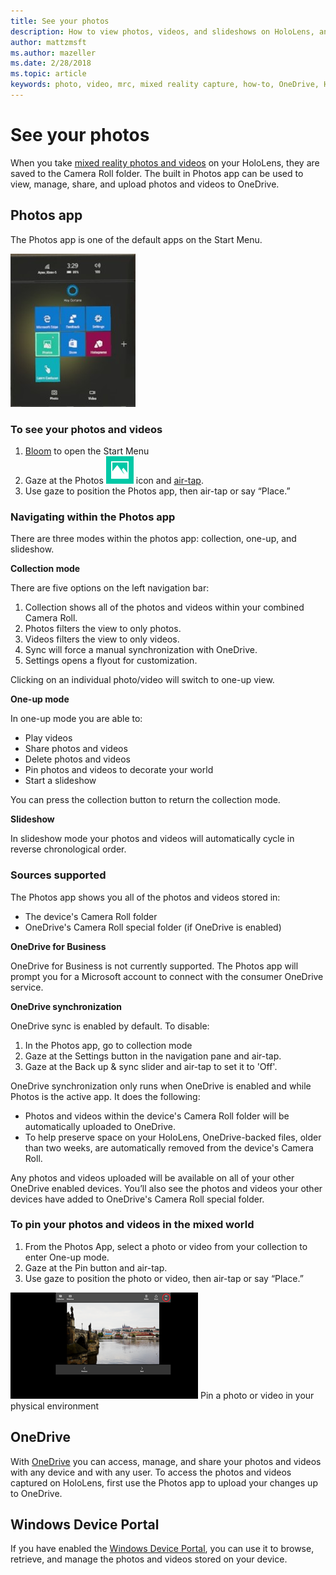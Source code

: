 ```yaml
---
title: See your photos
description: How to view photos, videos, and slideshows on HoloLens, and place them in your physical environment.
author: mattzmsft
ms.author: mazeller
ms.date: 2/28/2018
ms.topic: article
keywords: photo, video, mrc, mixed reality capture, how-to, OneDrive, HoloLens, pin, place, slideshow
---
```




# See your photos

When you take [mixed reality photos and videos](mixed-reality-capture.md) on your HoloLens, they are saved to the Camera Roll folder. The built in Photos app can be used to view, manage, share, and upload photos and videos to OneDrive.

## Photos app

The Photos app is one of the default apps on the Start Menu.

![Start Menu on HoloLens](images/20160205-152936-hololens-200px.jpg)

### To see your photos and videos
1. [Bloom](gestures.md#bloom) to open the Start Menu
2. Gaze at the Photos ![Photos app tile](images/icon3.png) icon and [air-tap](gestures.md#air-tap).
3. Use gaze to position the Photos app, then air-tap or say “Place.”

### Navigating within the Photos app

There are three modes within the photos app: collection, one-up, and slideshow.

**Collection mode**

There are five options on the left navigation bar:
1. Collection shows all of the photos and videos within your combined Camera Roll.
2. Photos filters the view to only photos.
3. Videos filters the view to only videos.
4. Sync will force a manual synchronization with OneDrive.
5. Settings opens a flyout for customization.

Clicking on an individual photo/video will switch to one-up view.

**One-up mode**

In one-up mode you are able to:
* Play videos
* Share photos and videos
* Delete photos and videos
* Pin photos and videos to decorate your world
* Start a slideshow

You can press the collection button to return the collection mode.

**Slideshow**

In slideshow mode your photos and videos will automatically cycle in reverse chronological order.

### Sources supported

The Photos app shows you all of the photos and videos stored in:
* The device's Camera Roll folder
* OneDrive's Camera Roll special folder (if OneDrive is enabled)

**OneDrive for Business**

OneDrive for Business is not currently supported. The Photos app will prompt you for a Microsoft account to connect with the consumer OneDrive service.

**OneDrive synchronization**

OneDrive sync is enabled by default. To disable:
1. In the Photos app, go to collection mode
2. Gaze at the Settings button in the navigation pane and air-tap.
3. Gaze at the Back up & sync slider and air-tap to set it to 'Off'.

OneDrive synchronization only runs when OneDrive is enabled and while Photos is the active app. It does the following:
* Photos and videos within the device's Camera Roll folder will be automatically uploaded to OneDrive.
* To help preserve space on your HoloLens, OneDrive-backed files, older than two weeks, are automatically removed from the device's Camera Roll.

Any photos and videos uploaded will be available on all of your other OneDrive enabled devices. You’ll also see the photos and videos your other devices have added to OneDrive's Camera Roll special folder.

### To pin your photos and videos in the mixed world
1. From the Photos App, select a photo or video from your collection to enter One-up mode.
2. Gaze at the Pin button and air-tap.
3. Use gaze to position the photo or video, then air-tap or say “Place.”

![Pin a photo or video in your Mixed World](images/pin-photos-app-300px.png)
Pin a photo or video in your physical environment

## OneDrive

With [OneDrive](https://onedrive.live.com/) you can access, manage, and share your photos and videos with any device and with any user. To access the photos and videos captured on HoloLens, first use the Photos app to upload your changes up to OneDrive.

## Windows Device Portal

If you have enabled the [Windows Device Portal](using-the-windows-device-portal.md#mixed-reality-capture), you can use it to browse, retrieve, and manage the photos and videos stored on your device.
